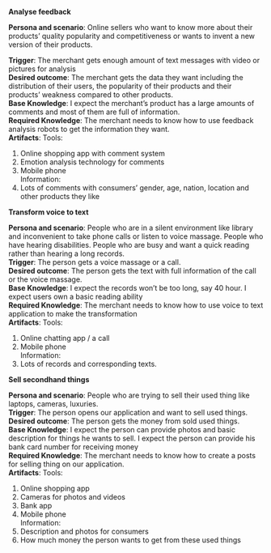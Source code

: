 **Analyse feedback**

**Persona and scenario**: Online sellers who want to know more about their products’ quality popularity and competitiveness or wants to invent a new version of their products. 


**Trigger**: The merchant gets enough amount of text messages with video or pictures for analysis  
**Desired outcome**: The merchant gets the data they want including the distribution of their users, the popularity of their products and their products’ weakness compared to other products.  
**Base Knowledge**: I expect the merchant’s product has a large amounts of comments and most of them are full of information.   
**Required Knowledge**: The merchant needs to know how to use feedback analysis robots to get the information they want.  
**Artifacts**: Tools: 
1. Online shopping app with comment system  
2. Emotion analysis technology for comments  
3. Mobile phone    
Information:   
1. Lots of comments with consumers’ gender, age, nation, location and other products they like  




**Transform voice to text**


**Persona and scenario**: People who are in a silent environment like library and inconvenient to take phone calls or listen to voice massage. People who have hearing disabilities. People who are busy and want a quick reading rather than hearing a long records.  
**Trigger**: The person gets a voice massage or a call.  
**Desired outcome**: The person gets the text with full information of the call or the voice massage.  
**Base Knowledge**: I expect the records won’t be too long, say 40 hour. I expect users own a basic reading ability  
**Required Knowledge**: The merchant needs to know how to use voice to text application to make the transformation  
**Artifacts**: Tools: 
1. Online chatting app / a call  
2. Mobile phone   
Information:   
1. Lots of records and corresponding texts.




**Sell secondhand things**  


**Persona and scenario**: People who are trying to sell their used thing like laptops, cameras, luxuries.   
**Trigger**: The person opens our application and want to sell used things.   
**Desired outcome**: The person gets the money from sold used things.   
**Base Knowledge**: I expect the person can provide photos and basic description for things he wants to sell. I expect the person can provide his bank card number for receiving money   
**Required Knowledge**: The merchant needs to know how to create a posts for selling thing on our application.    
**Artifacts**: Tools: 
1. Online shopping app  
2. Cameras for photos and videos  
3. Bank app  
4. Mobile phone    
Information: 
1. Description and photos for consumers  
2. How much money the person wants to get from these used things
